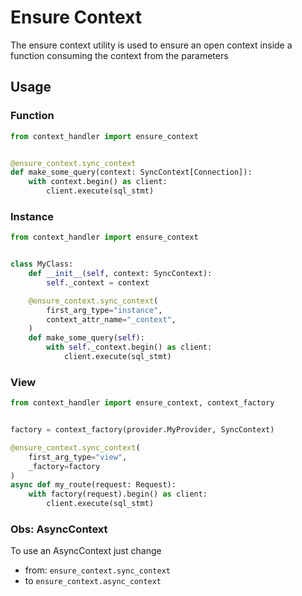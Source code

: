 # Ensure Context

The ensure context utility is used to ensure an open context inside a function
consuming the context from the parameters

## Usage

### Function

```Python
from context_handler import ensure_context


@ensure_context.sync_context
def make_some_query(context: SyncContext[Connection]):
    with context.begin() as client:
        client.execute(sql_stmt)
```

### Instance

```Python
from context_handler import ensure_context


class MyClass:
    def __init__(self, context: SyncContext):
        self._context = context

    @ensure_context.sync_context(
        first_arg_type="instance",
        context_attr_name="_context",
    )
    def make_some_query(self):
        with self._context.begin() as client:
            client.execute(sql_stmt)
```

### View

```Python
from context_handler import ensure_context, context_factory


factory = context_factory(provider.MyProvider, SyncContext)

@ensure_context.sync_context(
    first_arg_type="view",
    _factory=factory
)
async def my_route(request: Request):
    with factory(request).begin() as client:
        client.execute(sql_stmt)

```

### Obs: AsyncContext

To use an AsyncContext just change

- from:
  `ensure_context.sync_context`
- to
  `ensure_context.async_context`
